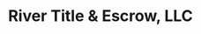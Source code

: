 ---
title: "River Title & Escrow, LLC"
url: /warsaw/river-title-and-escrow-llc/
shop: pawnbroker
---